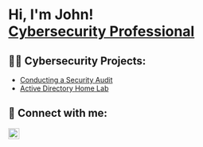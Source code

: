 <h1>Hi, I'm John!  <br/><a <a href="https://www.linkedin.com/in/john-poka/">Cybersecurity Professional</a>

<h2>👨‍💻 Cybersecurity Projects:</h2>

  - [Conducting a Security Audit](https://github.com/joshmadakor1/Algorithms-Practice)
  - [Active Directory Home Lab](https://github.com/joshmadakor1/Algorithms-Practice)



<h2> 🤳 Connect with me:</h2>

[<img align="left" alt="JoshMadakor | LinkedIn" width="22px" src="https://cdn.jsdelivr.net/npm/simple-icons@v3/icons/linkedin.svg" />][Linkedin]

[linkedin]: https://www.linkedin.com/in/john-poka/
